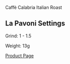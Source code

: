 
Caffè Calabria Italian Roast

## La Pavoni Settings

Grind: 1 - 1.5

Weight: 13g



[Product Page](https://caffecalabria.com/product/italian/)